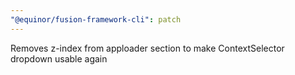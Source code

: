 ```yaml
---
"@equinor/fusion-framework-cli": patch
---
```


Removes z-index from apploader section to make ContextSelector dropdown usable again
